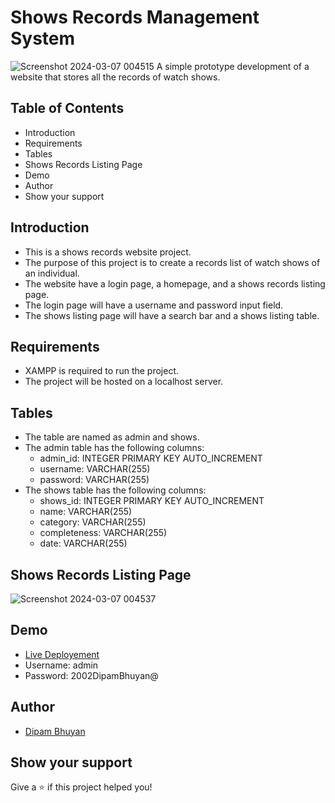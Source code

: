 # Shows Records Management System
![Screenshot 2024-03-07 004515](https://github.com/DipamBhuyan/shows.gitub.io/assets/81673711/ea09ea02-bfb4-4af7-93eb-bcc2d7177ece)
A simple prototype development of a website that stores all the records of watch shows.
## Table of Contents
* Introduction
* Requirements
* Tables
* Shows Records Listing Page
* Demo
* Author
* Show your support
## Introduction
* This is a shows records website project.
* The purpose of this project is to create a records list of watch shows of an individual.
* The website have a login page, a homepage, and a shows records listing page.
* The login page will have a username and password input field.
* The shows listing page will have a search bar and a shows listing table.
## Requirements
* XAMPP is required to run the project.
* The project will be hosted on a localhost server.
## Tables
* The table are named as admin and shows.
* The admin table has the following columns:
  * admin_id: INTEGER PRIMARY KEY AUTO_INCREMENT
  * username: VARCHAR(255)
  * password: VARCHAR(255)
* The shows table has the following columns:
  * shows_id: INTEGER PRIMARY KEY AUTO_INCREMENT
  * name: VARCHAR(255)
  * category: VARCHAR(255)
  * completeness: VARCHAR(255)
  * date: VARCHAR(255)
## Shows Records Listing Page
![Screenshot 2024-03-07 004537](https://github.com/DipamBhuyan/shows.gitub.io/assets/81673711/7da814be-d943-4507-b746-3fe1321c0463)
## Demo
* [Live Deployement](https://myrecords.rf.gd/)
* Username: admin
* Password: 2002DipamBhuyan@
## Author
* [Dipam Bhuyan](https://github.com/DipamBhuyan/)
## Show your support
Give a ⭐️ if this project helped you!
